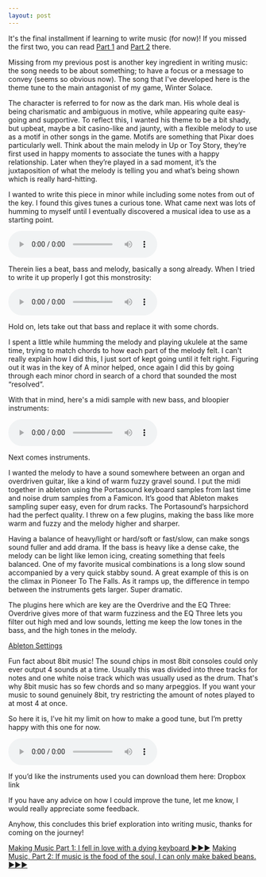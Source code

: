 ```yaml
---
layout: post
---
```

It's the final installment if learning to write music (for now)!
If you missed the first two, you can read [Part 1](www.sunlightafterdark.com) and [Part 2](www.sunlightafterdark.com) there.

Missing from my previous post is another key ingredient in writing music: the song needs to be about something; to have a focus or a message to convey (seems so obvious now). The song that I've developed here is the theme tune to the main antagonist of my game, Winter Solace.

The character is referred to for now as the dark man. His whole deal is being charismatic and ambiguous in motive, while appearing quite easy-going and supportive. To reflect this, I wanted his theme to be a bit shady, but upbeat, maybe a bit casino-like and jaunty, with a flexible melody to use as a motif in other songs in the game.
Motifs are something that Pixar does particularly well. Think about the main melody in Up or Toy Story, they’re first used in happy moments to associate the tunes with a happy relationship. Later when they’re played in a sad moment, it’s the juxtaposition of what the melody is telling you and what’s being shown which is really hard-hitting.

I wanted to write this piece in minor while including some notes from out of the key. I found this gives tunes a curious tone. What came next was lots of humming to myself until I eventually discovered a musical idea to use as a starting point. 

<audio src="sounds/beatbox-demo.mp3" controls preload></audio>

Therein lies a beat, bass and melody, basically a song already. When I tried to write it up properly I got this monstrosity:

<audio src="sounds/Chesters-theme-v2.mp3" controls preload></audio>

Hold on, lets take out that bass and replace it with some chords.

I spent a little while humming the melody and playing ukulele at the same time, trying to match chords to how each part of the melody felt. I can't really explain how I did this, I just sort of kept going until it felt right.
Figuring out it was in the key of A minor helped, once again I did this by going through each minor chord in search of a chord that sounded the most “resolved”.

With that in mind, here's a midi sample with new bass, and bloopier instruments:

<audio src="sounds/Chesters-theme-v3" controls preload></audio>

Next comes instruments.

I wanted the melody to have a sound somewhere between an organ and overdriven guitar, like a kind of warm fuzzy gravel sound. I put the midi together in ableton using the Portasound keyboard samples from last time and noise drum samples from a Famicon. It’s good that Ableton makes sampling super easy, even for drum racks.
The Portasound’s harpsichord had the perfect quality. I threw on a few plugins, making the bass like more warm and fuzzy and the melody higher and sharper.

Having a balance of heavy/light or hard/soft or fast/slow, can make songs sound fuller and add drama. If the bass is heavy like a dense cake, the melody can be light like lemon icing, creating something that feels balanced.
One of my favorite musical combinations is a long slow sound accompanied by a very quick stabby sound. A great example of this is on the climax in Pioneer To The Falls. As it ramps up, the difference in tempo between the instruments gets larger. Super dramatic.

The plugins here which are key are the Overdrive and the EQ Three: Overdrive gives more of that warm fuzziness and the EQ Three lets you filter out high med and low sounds, letting me keep the low tones in the bass, and the high tones in the melody.

[Ableton Settings](/images/2020-03-02-Making-Music-Part-3&#58-Anyway-here's-Wonderwall.png)

Fun fact about 8bit music! The sound chips in most 8bit consoles could only ever output 4 sounds at a time. Usually this was divided into three tracks for notes and one white noise track which was usually used as the drum. That's why 8bit music has so few chords and so many arpeggios. If you want your music to sound genuinely 8bit, try restricting the amount of notes played to at most 4 at once.

So here it is, I’ve hit my limit on how to make a good tune, but I’m pretty happy with this one for now.

<audio src="sounds/Chesters-theme-v4.5.mp3" controls preload></audio>

If you’d like the instruments used you can download them here: Dropbox link

If you have any advice on how I could improve the tune, let me know, I would really appreciate some feedback.

Anyhow, this concludes this brief exploration into writing music, thanks for coming on the journey! 


[Making Music Part 1: I fell in love with a dying keyboard ▶▶▶](p1.com)
[Making Music, Part 2: If music is the food of the soul, I can only make baked beans. ▶▶▶](p2.com)